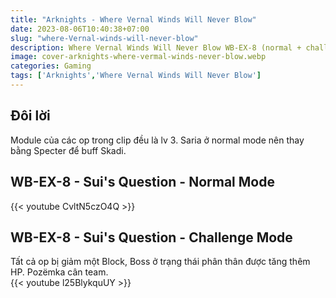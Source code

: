 ```yaml
---
title: "Arknights - Where Vernal Winds Will Never Blow"
date: 2023-08-06T10:40:38+07:00
slug: "where-Vernal-winds-will-never-blow"
description: Where Vernal Winds Will Never Blow WB-EX-8 (normal + challenge) - Team
image: cover-arknights-where-vermal-winds-never-blow.webp
categories: Gaming
tags: ['Arknights','Where Vernal Winds Will Never Blow']
---
```

## Đôi lời  
Module của các op trong clip đều là lv 3. Saria ở normal mode nên thay bằng Specter để buff Skadi.
## WB-EX-8 - Sui's Question - Normal Mode  
{{< youtube CvltN5czO4Q >}}  
## WB-EX-8 - Sui's Question - Challenge Mode  
Tất cả op bị giảm một Block, Boss ở trạng thái phân thân được tăng thêm HP. Pozëmka cân team.  
{{< youtube l25BlykquUY >}}  

